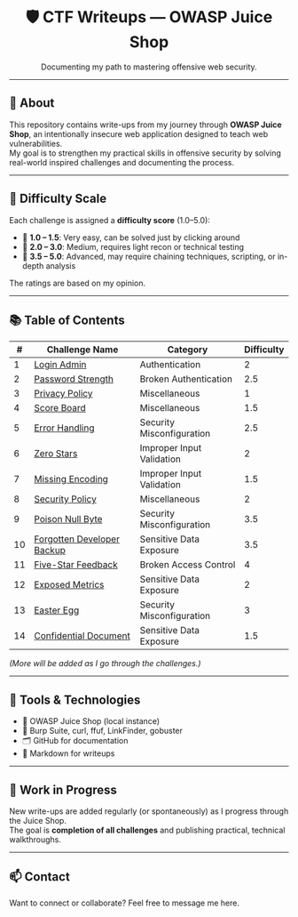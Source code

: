 <h1 align="center">🛡️ CTF Writeups — OWASP Juice Shop</h1>
<p align="center">Documenting my path to mastering offensive web security.</p>

---

## 🍹 About

This repository contains write-ups from my journey through **OWASP Juice Shop**, an intentionally insecure web application designed to teach web vulnerabilities.  
My goal is to strengthen my practical skills in offensive security by solving real-world inspired challenges and documenting the process.

---

## 🧮 Difficulty Scale

Each challenge is assigned a **difficulty score** (1.0–5.0):

- 🔹 **1.0 – 1.5**: Very easy, can be solved just by clicking around  
- 🔸 **2.0 – 3.0**: Medium, requires light recon or technical testing  
- 🔺 **3.5 – 5.0**: Advanced, may require chaining techniques, scripting, or in-depth analysis

The ratings are based on my opinion.

---

## 📚 Table of Contents

| #   | Challenge Name                                                             | Category                  | Difficulty |
| --- | -------------------------------------------------------------------------- | ------------------------- | ---------- |
| 1   | [Login Admin](All-Challenges/Login_Admin.md)                               | Authentication            | 2          |
| 2   | [Password Strength](All-Challenges/Password_Strength.md)                   | Broken Authentication     | 2.5        |
| 3   | [Privacy Policy](All-Challenges/Privacy_Policy.md)                         | Miscellaneous             | 1          |
| 4   | [Score Board](All-Challenges/Score_Board.md)                               | Miscellaneous             | 1.5        |
| 5   | [Error Handling](All-Challenges/Error_Handling.md)                         | Security Misconfiguration | 2.5        |
| 6   | [Zero Stars](All-Challenges/Zero_Stars.md)                                 | Improper Input Validation | 2          |
| 7   | [Missing Encoding](All-Challenges/Missing_Encoding.md)                     | Improper Input Validation | 1.5        |
| 8   | [Security Policy](All-Challenges/Security_Policy.md)                       | Miscellaneous             | 2          |
| 9   | [Poison Null Byte](All-Challenges/Poison_Null_Byte.md)                     | Security Misconfiguration | 3.5        |
| 10  | [Forgotten Developer Backup](All-Challenges/Forgotten_Developer_Backup.md) | Sensitive Data Exposure   | 3.5        |
| 11  | [Five-Star Feedback](All-Challenges/Five-Star_Feedback.md)                 | Broken Access Control     | 4          |
| 12  | [Exposed Metrics](All-Challenges/Exposed_Metrics.md)                       | Sensitive Data Exposure   | 2          |
| 13  | [Easter Egg](All-Challenges/Easter_Egg.md)                                 | Security Misconfiguration | 3          |
| 14  | [Confidential Document](All-Challenges/Confidential_Document.md)           | Sensitive Data Exposure   | 1.5        |

_(More will be added as I go through the challenges.)_

---

## 🧠 Tools & Technologies

- 🧪 OWASP Juice Shop (local instance)  
- 🧰 Burp Suite, curl, ffuf, LinkFinder, gobuster  
- 🗂️ GitHub for documentation  
- 📝 Markdown for writeups  

---

## 🚧 Work in Progress

New write-ups are added regularly (or spontaneously) as I progress through the Juice Shop.  
The goal is **completion of all challenges** and publishing practical, technical walkthroughs.

---

## 📫 Contact

Want to connect or collaborate? Feel free to message me here.
